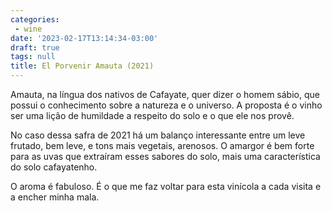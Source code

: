 ```yaml
---
categories:
 - wine
date: '2023-02-17T13:14:34-03:00'
draft: true
tags: null
title: El Porvenir Amauta (2021)
---
```


Amauta, na língua dos nativos de Cafayate, quer dizer o homem sábio, que possui o conhecimento sobre a natureza e o universo. A proposta é o vinho ser uma lição de humildade a respeito do solo e o que ele nos provê.

No caso dessa safra de 2021 há um balanço interessante entre um leve frutado, bem leve, e tons mais vegetais, arenosos. O amargor é bem forte para as uvas que extraíram esses sabores do solo, mais uma característica do solo cafayatenho.

O aroma é fabuloso. É o que me faz voltar para esta vinícola a cada visita e a encher minha mala.
